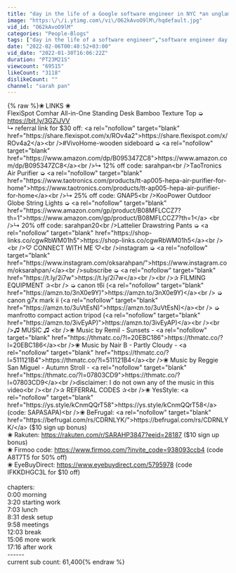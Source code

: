 ```yaml
---
title: "day in the life of a Google software engineer in NYC *an unglamorous 24 hours with meee*"
image: "https:\/\/i.ytimg.com\/vi\/O62kAvoO9lM\/hqdefault.jpg"
vid_id: "O62kAvoO9lM"
categories: "People-Blogs"
tags: ["day in the life of a software engineer","software engineer day in the life","day in the life swe"]
date: "2022-02-06T00:40:52+03:00"
vid_date: "2022-01-30T16:06:22Z"
duration: "PT23M21S"
viewcount: "69515"
likeCount: "3118"
dislikeCount: ""
channel: "sarah pan"
---
```

{% raw %}❀ LINKS ❀ <br />FlexiSpot Comhar All-in-One Standing Desk Bamboo Texture Top ➭ <a rel="nofollow" target="blank" href="https://bit.ly/3GZiJVV">https://bit.ly/3GZiJVV</a> <br />↳ referral link for $30 off: <a rel="nofollow" target="blank" href="https://share.flexispot.com/x/ROv4a2">https://share.flexispot.com/x/ROv4a2</a><br />#VivoHome-wooden sideboard ➭ <a rel="nofollow" target="blank" href="https://www.amazon.com/dp/B095347ZC8">https://www.amazon.com/dp/B095347ZC8</a><br />↳ 12% off code: sarahpan<br />TaoTronics Air Purifier ➭ <a rel="nofollow" target="blank" href="https://www.taotronics.com/products/tt-ap005-hepa-air-purifier-for-home">https://www.taotronics.com/products/tt-ap005-hepa-air-purifier-for-home</a><br />↳ 25% off code: GNAP5<br />KooPower Outdoor Globe String Lights ➭ <a rel="nofollow" target="blank" href="https://www.amazon.com/gp/product/B08MFLCCZ7?th=1">https://www.amazon.com/gp/product/B08MFLCCZ7?th=1</a> <br />↳ 20% off code: sarahpan20<br />Lattelier Drawstring Pants ➭ <a rel="nofollow" target="blank" href="https://shop-links.co/cgwRbWM01h5">https://shop-links.co/cgwRbWM01h5</a><br /><br />♡ CONNECT WITH ME ♡<br />instagram  ➭ <a rel="nofollow" target="blank" href="https://www.instagram.com/oksarahpan/">https://www.instagram.com/oksarahpan/</a><br />subscribe  ➭ <a rel="nofollow" target="blank" href="https://t.ly/2i7w">https://t.ly/2i7w</a><br /><br />✰ FILMING EQUIPMENT ✰<br /> ➭  canon t6i (<a rel="nofollow" target="blank" href="https://amzn.to/3nX0e9Y)">https://amzn.to/3nX0e9Y)</a><br /> ➭  canon g7x mark ii (<a rel="nofollow" target="blank" href="https://amzn.to/3uVtEsN)">https://amzn.to/3uVtEsN)</a><br /> ➭  manfrotto compact action tripod (<a rel="nofollow" target="blank" href="https://amzn.to/3ivEyAP)">https://amzn.to/3ivEyAP)</a><br /><br />♫ MUSIC ♫ <br />❀ Music by Remil - Sunsets - <a rel="nofollow" target="blank" href="https://thmatc.co/?l=20EBC186">https://thmatc.co/?l=20EBC186</a><br />❀ Music by Nair B - Partly Cloudy - <a rel="nofollow" target="blank" href="https://thmatc.co/?l=511121B4">https://thmatc.co/?l=511121B4</a><br />❀ Music by Reggie San Miguel - Autumn Stroll - <a rel="nofollow" target="blank" href="https://thmatc.co/?l=07803CD9">https://thmatc.co/?l=07803CD9</a><br />disclaimer: I do not own any of the music in this video<br /><br />✰ REFERRAL CODES ✰<br />❀ YesStyle: <a rel="nofollow" target="blank" href="https://ys.style/kCnmQQrT58">https://ys.style/kCnmQQrT58</a> (code: SAPASAPA)<br />❀ BeFrugal: <a rel="nofollow" target="blank" href="https://befrugal.com/rs/CDRNLYK/">https://befrugal.com/rs/CDRNLYK/</a> ($10 sign up bonus)<br />❀ Rakuten: <a rel="nofollow" target="blank" href="https://rakuten.com/r/SARAHP3847?eeid=28187">https://rakuten.com/r/SARAHP3847?eeid=28187</a> ($10 sign up bonus)<br />❀ Firmoo code: <a rel="nofollow" target="blank" href="https://www.firmoo.com/?invite_code=938093ccb4">https://www.firmoo.com/?invite_code=938093ccb4</a> (code A8T7T5 for 50% off)<br />❀ EyeBuyDirect: <a rel="nofollow" target="blank" href="https://www.eyebuydirect.com/5795978">https://www.eyebuydirect.com/5795978</a> (code IFKKDHGC3L for $10 off)<br /><br />chapters:<br />0:00 morning<br />3:20 starting work <br />7:03 lunch<br />8:31 desk setup<br />9:58 meetings<br />12:03 break<br />15:06 more work <br />17:16 after work <br />------<br />current sub count: 61,400{% endraw %}
